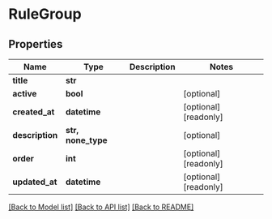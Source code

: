 # RuleGroup


## Properties
Name | Type | Description | Notes
------------ | ------------- | ------------- | -------------
**title** | **str** |  | 
**active** | **bool** |  | [optional] 
**created_at** | **datetime** |  | [optional] [readonly] 
**description** | **str, none_type** |  | [optional] 
**order** | **int** |  | [optional] [readonly] 
**updated_at** | **datetime** |  | [optional] [readonly] 

[[Back to Model list]](../README.md#documentation-for-models) [[Back to API list]](../README.md#documentation-for-api-endpoints) [[Back to README]](../README.md)


